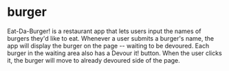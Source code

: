 # burger
Eat-Da-Burger! is a restaurant app that lets users input the names of burgers they'd like to eat.
Whenever a user submits a burger's name, the app will display the burger on the page -- waiting to be devoured.
Each burger in the waiting area also has a Devour it! button. When the user clicks it, the burger will move to already devoured side of the page.